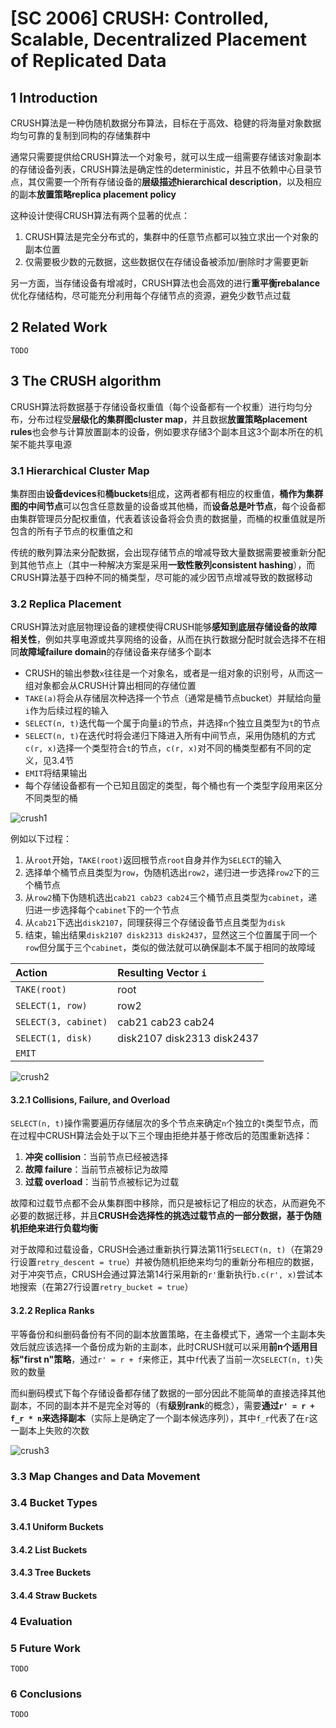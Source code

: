 # [SC 2006] CRUSH: Controlled, Scalable, Decentralized Placement of Replicated Data

## 1 Introduction

CRUSH算法是一种伪随机数据分布算法，目标在于高效、稳健的将海量对象数据均匀可靠的复制到同构的存储集群中

通常只需要提供给CRUSH算法一个对象号，就可以生成一组需要存储该对象副本的存储设备列表，CRUSH算法是确定性的deterministic，并且不依赖中心目录节点，其仅需要一个所有存储设备的**层级描述hierarchical description**，以及相应的副本**放置策略replica placement policy**

这种设计使得CRUSH算法有两个显著的优点：

1. CRUSH算法是完全分布式的，集群中的任意节点都可以独立求出一个对象的副本位置
2. 仅需要极少数的元数据，这些数据仅在存储设备被添加/删除时才需要更新

另一方面，当存储设备有增减时，CRUSH算法也会高效的进行**重平衡rebalance**优化存储结构，尽可能充分利用每个存储节点的资源，避免少数节点过载

## 2 Related Work

`TODO`

## 3 The CRUSH algorithm

CRUSH算法将数据基于存储设备权重值（每个设备都有一个权重）进行均匀分布，分布过程受**层级化的集群图cluster map**，并且数据**放置策略placement rules**也会参与计算放置副本的设备，例如要求存储3个副本且这3个副本所在的机架不能共享电源

### 3.1 Hierarchical Cluster Map

集群图由**设备devices**和**桶buckets**组成，这两者都有相应的权重值，**桶作为集群图的中间节点**可以包含任意数量的设备或其他桶，而**设备总是叶节点**，每个设备都由集群管理员分配权重值，代表着该设备将会负责的数据量，而桶的权重值就是所包含的所有子节点的权重值之和

传统的散列算法来分配数据，会出现存储节点的增减导致大量数据需要被重新分配到其他节点上（其中一种解决方案是采用**一致性散列consistent hashing**），而CRUSH算法基于四种不同的桶类型，尽可能的减少因节点增减导致的数据移动

### 3.2 Replica Placement

CRUSH算法对底层物理设备的建模使得CRUSH能够**感知到底层存储设备的故障相关性**，例如共享电源或共享网络的设备，从而在执行数据分配时就会选择不在相同**故障域failure domain**的存储设备来存储多个副本

- CRUSH的输出参数`x`往往是一个对象名，或者是一组对象的识别号，从而这一组对象都会从CRUSH计算出相同的存储位置
- `TAKE(a)`将会从存储层次种选择一个节点（通常是桶节点bucket）并赋给向量`i`作为后续过程的输入
- `SELECT(n, t)`迭代每一个属于向量`i`的节点，并选择`n`个独立且类型为`t`的节点
- `SELECT(n, t)`在迭代时将会递归下降进入所有中间节点，采用伪随机的方式`c(r, x)`选择一个类型符合`t`的节点，`c(r, x)`对不同的桶类型都有不同的定义，见3.4节
- `EMIT`将结果输出
- 每个存储设备都有一个已知且固定的类型，每个桶也有一个类型字段用来区分不同类型的桶

![crush1](images/crush1.png)

例如以下过程：

1. 从`root`开始，`TAKE(root)`返回根节点`root`自身并作为`SELECT`的输入
2. 选择单个桶节点且类型为`row`，伪随机选出`row2`，递归进一步选择`row2`下的三个桶节点
3. 从`row2`桶下伪随机选出`cab21 cab23 cab24`三个桶节点且类型为`cabinet`，递归进一步选择每个`cabinet`下的一个节点
4. 从`cab21`下选出`disk2107`，同理获得三个存储设备节点且类型为`disk`
5. 结束，输出结果`disk2107 disk2313 disk2437`，显然这三个位置属于同一个`row`但分属于三个`cabinet`，类似的做法就可以确保副本不属于相同的故障域

|Action|Resulting Vector `i`|
|:-|:-|
|`TAKE(root)`|root|
|`SELECT(1, row)`|row2|
|`SELECT(3, cabinet)`|cab21 cab23 cab24|
|`SELECT(1, disk)`|disk2107 disk2313 disk2437|
|`EMIT`||

![crush2](images/crush2.png)

#### 3.2.1 Collisions, Failure, and Overload

`SELECT(n, t)`操作需要遍历存储层次的多个节点来确定`n`个独立的`t`类型节点，而在过程中CRUSH算法会处于以下三个理由拒绝并基于修改后的范围重新选择：

1. **冲突 collision**：当前节点已经被选择
2. **故障 failure**：当前节点被标记为故障
3. **过载 overload**：当前节点被标记为过载

故障和过载节点都不会从集群图中移除，而只是被标记了相应的状态，从而避免不必要的数据迁移，并且**CRUSH会选择性的挑选过载节点的一部分数据，基于伪随机拒绝来进行负载均衡**

对于故障和过载设备，CRUSH会通过重新执行算法第11行`SELECT(n, t)`（在第29行设置`retry_descent = true`）并被伪随机拒绝来均匀的重新分布相应的数据，对于冲突节点，CRUSH会通过算法第14行采用新的`r'`重新执行`b.c(r', x)`尝试本地搜索（在第27行设置`retry_bucket = true`）

#### 3.2.2 Replica Ranks

平等备份和纠删码备份有不同的副本放置策略，在主备模式下，通常一个主副本失效后就应该选择一个备份成为新的主副本，此时CRUSH就可以采用**前n个适用目标"first n"策略**，通过`r' = r + f`来修正，其中`f`代表了当前一次`SELECT(n, t)`失败的数量

而纠删码模式下每个存储设备都存储了数据的一部分因此不能简单的直接选择其他副本，不同的副本并不是完全对等的（有**级别rank**的概念），需要**通过`r' = r + f_r * n`来选择副本**（实际上是确定了一个副本候选序列），其中`f_r`代表了在`r`这一副本上失败的次数

![crush3](images/crush3.png)

### 3.3 Map Changes and Data Movement

### 3.4 Bucket Types

#### 3.4.1 Uniform Buckets

#### 3.4.2 List Buckets

#### 3.4.3 Tree Buckets

#### 3.4.4 Straw Buckets

### 4 Evaluation

### 5 Future Work

`TODO`

### 6 Conclusions

`TODO`
